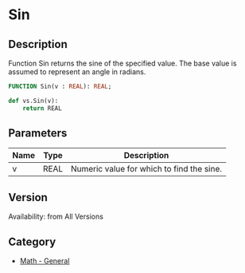 # Sin

## Description
Function Sin returns the sine of the specified value. The base value is assumed to represent an angle in radians.

```pascal
FUNCTION Sin(v : REAL): REAL;
```

```python
def vs.Sin(v):
    return REAL
```

## Parameters
|Name|Type|Description|
|---|---|---|
|v|REAL|Numeric value for which to find the sine.|

## Version
Availability: from All Versions

## Category
* [Math - General](../Categories/Math%20-%20General.md)
